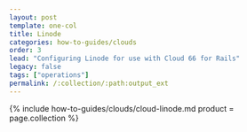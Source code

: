 ```yaml
---
layout: post
template: one-col
title: Linode
categories: how-to-guides/clouds
order: 3
lead: "Configuring Linode for use with Cloud 66 for Rails"
legacy: false
tags: ["operations"]
permalink: /:collection/:path:output_ext
---
```




{% include how-to-guides/clouds/cloud-linode.md  product = page.collection %}
